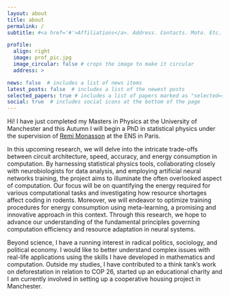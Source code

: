 ```yaml
---
layout: about
title: about
permalink: /
subtitle: #<a href='#'>Affiliations</a>. Address. Contacts. Moto. Etc.

profile:
  align: right
  image: prof_pic.jpg
  image_circular: false # crops the image to make it circular
  address: >

news: false  # includes a list of news items
latest_posts: false  # includes a list of the newest posts
selected_papers: true # includes a list of papers marked as "selected={true}"
social: true  # includes social icons at the bottom of the page
---
```


Hi! I have just completed my Masters in Physics at the University of Manchester and this Autumn I will begin a PhD in statistical physics under the supervision of [Remi Monasson](http://www.phys.ens.fr/~monasson/) at the ENS in Paris.

In this upcoming research, we will delve into the intricate trade-offs between circuit architecture, speed, accuracy, and energy consumption in computation. By harnessing statistical physics tools, collaborating closely with neurobiologists for data analysis, and employing artificial neural networks training, the project aims to illuminate the often overlooked aspect of computation. Our focus will be on quantifying the energy required for various computational tasks and investigating how resource shortages affect coding in rodents. Moreover, we will endeavor to optimize training procedures for energy consumption using meta-learning, a promising and innovative approach in this context. Through this research, we hope to advance our understanding of the fundamental principles governing computation efficiency and resource adaptation in neural systems.

Beyond science, I have a running interest in radical politics, sociology, and political economy. I would like  to better understand complex issues with real-life applications using the skills I have developed in mathematics and computation. Outside my studies, I have contributed to a think tank’s work on deforestation in relation to COP 26, started up an educational charity and I am currently involved in setting up a cooperative housing project in Manchester.